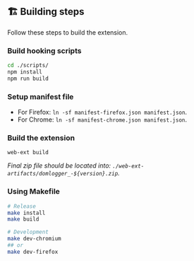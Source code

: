 ## 🏗️ Building steps

Follow these steps to build the extension.

### Build hooking scripts

```bash
cd ./scripts/
npm install
npm run build
```

### Setup manifest file

- For Firefox: `ln -sf manifest-firefox.json manifest.json`.
- For Chrome: `ln -sf manifest-chrome.json manifest.json`.

### Build the extension

```
web-ext build
```

*Final zip file should be located into: `./web-ext-artifacts/domlogger_-${version}.zip`.*

### Using Makefile

```bash
# Release
make install
make build

# Development
make dev-chromium
## or
make dev-firefox
```